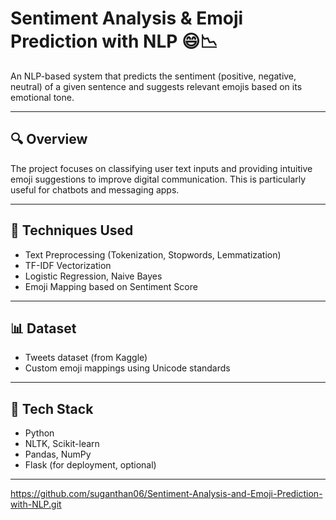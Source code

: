 # Sentiment Analysis & Emoji Prediction with NLP 😄📉

An NLP-based system that predicts the sentiment (positive, negative, neutral) of a given sentence and suggests relevant emojis based on its emotional tone.

---

## 🔍 Overview
The project focuses on classifying user text inputs and providing intuitive emoji suggestions to improve digital communication. This is particularly useful for chatbots and messaging apps.

---

## 🧠 Techniques Used
- Text Preprocessing (Tokenization, Stopwords, Lemmatization)
- TF-IDF Vectorization
- Logistic Regression, Naive Bayes
- Emoji Mapping based on Sentiment Score

---

## 📊 Dataset
- Tweets dataset (from Kaggle)
- Custom emoji mappings using Unicode standards

---

## 🔧 Tech Stack
- Python
- NLTK, Scikit-learn
- Pandas, NumPy
- Flask (for deployment, optional)

---

https://github.com/suganthan06/Sentiment-Analysis-and-Emoji-Prediction-with-NLP.git

